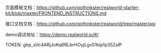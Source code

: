 页面模板文档：https://github.com/gothinkster/realworld-starter-kit/blob/master/FRONTEND_INSTRUCTIONS.md

接口文档文档：https://github.com/gothinkster/realworld/tree/master/api

demo调试地址：https://demo.realworld.io/#/

TOKEN: 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